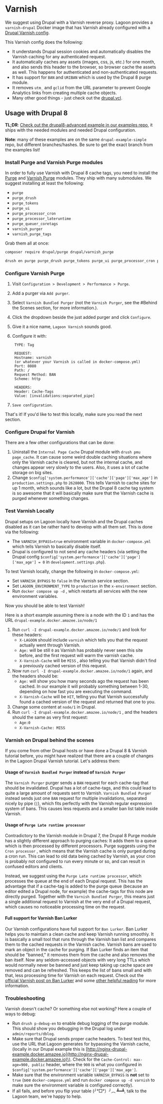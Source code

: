 # Varnish

We suggest using Drupal with a Varnish reverse proxy. Lagoon provides a `varnish-drupal` Docker image that has Varnish already configured with a [Drupal Varnish config](https://github.com/uselagoon/lagoon-images/blob/main/images/varnish-drupal/drupal.vcl).

This Varnish config does the following:

* It understands Drupal session cookies and automatically disables the Varnish caching for any authenticated request.
* It automatically caches any assets \(images, css, js, etc.\) for one month, and also sends this header to the browser, so browser cache the assets as well. This happens for authenticated and non-authenticated requests.
* It has support for `BAN` and `URIBAN` which is used by the Drupal 8 purge module.
* It removes `utm_` and `gclid` from the URL parameter to prevent Google Analytics links from creating multiple cache objects.
* Many other good things - just check out the [drupal.vcl](https://github.com/uselagoon/lagoon-images/blob/main/images/varnish-drupal/drupal.vcl).

## Usage with Drupal 8

**TL;DR**: [Check out the drupal8-advanced example in our examples repo](https://github.com/uselagoon/lagoon-examples), it ships with the needed modules and needed Drupal configuration.

**Note**: many of these examples are on the same `drupal-example-simple` repo, but different branches/hashes. Be sure to get the exact branch from the examples list!

### Install Purge and Varnish Purge modules

In order to fully use Varnish with Drupal 8 cache tags, you need to install the [Purge](https://www.drupal.org/project/purge) and [Varnish Purge](https://www.drupal.org/project/varnish_purge) modules. They ship with many submodules. We suggest installing at least the following:

* `purge`
* `purge_drush`
* `purge_tokens`
* `purge_ui`
* `purge_processor_cron`
* `purge_processor_lateruntime`
* `purge_queuer_coretags`
* `varnish_purger`
* `varnish_purge_tags`

Grab them all at once:

```bash title="Install Purge and Varnish Purge"
composer require drupal/purge drupal/varnish_purge

drush en purge purge_drush purge_tokens purge_ui purge_processor_cron purge_processor_lateruntime purge_queuer_coretags varnish_purger varnish_purge_tags
```

### Configure Varnish Purge

1. Visit `Configuration > Development > Performance > Purge`.
2. Add a purger via `Add purger`.
3. Select `Varnish Bundled Purger` \(not the `Varnish Purger`, see the \#Behind the Scenes section, for more information.\).
4. Click the dropdown beside the just added purger and click `Configure`.
5. Give it a nice name, `Lagoon Varnish` sounds good.
6. Configure it with:

   ```text title="Configure Varnish Purge"
    TYPE: Tag

    REQUEST:
    Hostname: varnish
    (or whatever your Varnish is called in docker-compose.yml)
    Port: 8080
    Path: /
    Request Method: BAN
    Scheme: http

    HEADERS:
    Header: Cache-Tags
    Value: [invalidations:separated_pipe]
   ```

7. `Save configuration`.

That's it! If you'd like to test this locally, make sure you read the next section.

### Configure Drupal for Varnish

There are a few other configurations that can be done:

1. Uninstall the `Internal Page Cache` Drupal module with `drush pmu page_cache`. It can cause some weird double caching situations where only the Varnish cache is cleared, but not the internal cache, and changes appear very slowly to the users. Also, it uses a lot of cache storage on big sites.
2. Change `$config['system.performance']['cache']['page']['max_age']` in `production.settings.php` to `2628000`. This tells Varnish to cache sites for up 1 month, which sounds like a lot, but the Drupal 8 cache tag system is so awesome that it will basically make sure that the Varnish cache is purged whenever something changes.

### Test Varnish Locally

Drupal setups on Lagoon locally have Varnish and the Drupal caches disabled as it can be rather hard to develop with all them set. This is done via the following:

* The `VARNISH_BYPASS=true` environment variable in `docker-compose.yml` which tells Varnish to basically disable itself.
* Drupal is configured to not send any cache headers \(via setting the Drupal config `$config['system.performance']['cache']['page']['max_age'] = 0` in `development.settings.php`\).

To test Varnish locally, change the following in `docker-compose.yml`:

* Set `VARNISH_BYPASS` to `false` in the Varnish service section.
* Set `LAGOON_ENVIRONMENT_TYPE` to `production` in the `x-environment` section.
* Run `docker compose up -d` , which restarts all services with the new environment variables.

Now you should be able to test Varnish!
<!-- markdown-link-check-disable -->
Here is a short example assuming there is a node with the ID `1` and has the URL `drupal-example.docker.amazee.io/node/1`

1. Run `curl -I drupal-example.docker.amazee.io/node/1` and look for these headers:
   * `X-LAGOON` should include `varnish` which tells you that the request actually went through Varnish.
   * `Age:` will be still `0` as Varnish has probably never seen this site before,  and the first request will warm the varnish cache.
   * `X-Varnish-Cache` will be `MISS` , also telling you that Varnish didn't find a previously cached version of this request.
2. Now run `curl -I drupal-example.docker.amazee.io/node/1` again, and the headers should be:
   * `Age:` will show you how many seconds ago the request has been cached. In our example it will probably something between 1-30, depending on how fast you are executing the command.
   * `X-Varnish-Cache` will be `HIT`, telling you that Varnish successfully found a cached version of the request and returned that one to you.
3. Change some content at `node/1` in Drupal.
4. Run `curl -I drupal-example.docker.amazee.io/node/1` , and the headers should the same as very first request:
   * `Age:0`
   * `X-Varnish-Cache: MISS`
<!-- markdown-link-check-enable -->
### Varnish on Drupal behind the scenes

If you come from other Drupal hosts or have done a Drupal 8 & Varnish tutorial before, you might have realized that there are a couple of changes in the Lagoon Drupal Varnish tutorial. Let's address them:

#### Usage of `Varnish Bundled Purger` instead of `Varnish Purger`

The `Varnish Purger` purger sends a `BAN` request for each cache-tag that should be invalidated. Drupal has a lot of cache-tags, and this could lead to quite a large amount of requests sent to Varnish. `Varnish Bundled Purger` instead sends just one `BAN` request for multiple invalidations, separated nicely by pipe \(`|`\), which fits perfectly with the Varnish regular expression system of bans. This causes less requests and a smaller ban list table inside Varnish.

#### Usage of `Purge Late runtime processor`

Contradictory to the Varnish module in Drupal 7, the Drupal 8 Purge module has a slightly different approach to purging caches: It adds them to a queue which is then processed by different processors. Purge suggests using the `Cron processor` , which means that the Varnish cache is only purged during a cron run. This can lead to old data being cached by Varnish, as your cron is probably not configured to run every minute or so, and can result in confused editors and clients.

Instead, we suggest using the `Purge Late runtime processor`, which processes the queue at the end of each Drupal request. This has the advantage that if a cache-tag is added to the purge queue \(because an editor edited a Drupal node, for example\) the cache-tags for this node are directly purged. Together with the `Varnish Bundled Purger`, this means just a single additional request to Varnish at the very end of a Drupal request, which causes no noticeable processing time on the request.

#### Full support for Varnish Ban Lurker

Our Varnish configurations have full support for `Ban Lurker`. Ban Lurker helps you to maintain a clean cache and keep Varnish running smoothly. It is basically a small tool that runs through the Varnish ban list and compares them to the cached requests in the Varnish cache. Varnish bans are used to mark an object in the cache for purging. If Ban Lurker finds an item that should be "banned," it removes them from the cache and also removes the ban itself. Now any seldom-accessed objects with very long TTLs which would normally never be banned and just keep taking up cache space are removed and can be refreshed. This keeps the list of bans small and with that, less processing time for Varnish on each request. Check out the [official Varnish post on Ban Lurker](https://info.varnish-software.com/blog/ban-lurker) and some [other helpful reading](https://www.randonomicon.com/varnish/2018/09/19/banlurker.html) for more information.

### Troubleshooting

Varnish doesn't cache? Or something else not working? Here a couple of ways to debug:
<!-- markdown-link-check-disable -->
* Run `drush p-debug-en` to enable debug logging of the purge module. This should show you debugging in the Drupal log under `admin/reports/dblog`.
* Make sure that Drupal sends proper cache headers. To best test this, use the URL that Lagoon generates for bypassing the Varnish cache, \(locally in our Drupal example this is [http://nginx-drupal-example.docker.amazee.io](http://nginx-drupal-example.docker.amazee.io)\). Check for the `Cache-Control: max-age=900, public` header, where the `900` is what you configured in `$config['system.performance']['cache']['page']['max_age']`.
* Make sure that the environment variable `VARNISH_BYPASS` is **not** set to `true` \(see `docker-compose.yml` and run `docker compose up -d varnish` to make sure the environment variable is configured correctly\).
* If all fails, and before you flip your table \(╯°□°）╯︵ ┻━┻, talk to the Lagoon team, we're happy to help.
<!-- markdown-link-check-enable -->
